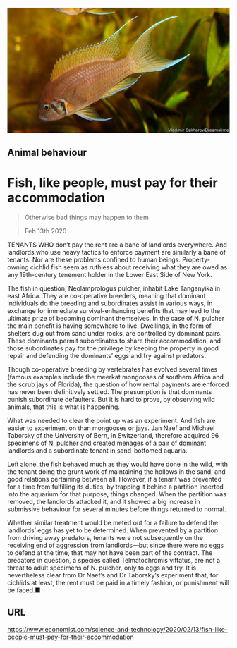 ![](./images/20200215_STP001_0.jpg)

## Animal behaviour

# Fish, like people, must pay for their accommodation

> Otherwise bad things may happen to them

> Feb 13th 2020

TENANTS WHO don’t pay the rent are a bane of landlords everywhere. And landlords who use heavy tactics to enforce payment are similarly a bane of tenants. Nor are these problems confined to human beings. Property-owning cichlid fish seem as ruthless about receiving what they are owed as any 19th-century tenement holder in the Lower East Side of New York.

The fish in question, Neolamprologus pulcher, inhabit Lake Tanganyika in east Africa. They are co-operative breeders, meaning that dominant individuals do the breeding and subordinates assist in various ways, in exchange for immediate survival-enhancing benefits that may lead to the ultimate prize of becoming dominant themselves. In the case of N. pulcher the main benefit is having somewhere to live. Dwellings, in the form of shelters dug out from sand under rocks, are controlled by dominant pairs. These dominants permit subordinates to share their accommodation, and those subordinates pay for the privilege by keeping the property in good repair and defending the dominants’ eggs and fry against predators.

Though co-operative breeding by vertebrates has evolved several times (famous examples include the meerkat mongooses of southern Africa and the scrub jays of Florida), the question of how rental payments are enforced has never been definitively settled. The presumption is that dominants punish subordinate defaulters. But it is hard to prove, by observing wild animals, that this is what is happening.

What was needed to clear the point up was an experiment. And fish are easier to experiment on than mongooses or jays. Jan Naef and Michael Taborsky of the University of Bern, in Switzerland, therefore acquired 96 specimens of N. pulcher and created menages of a pair of dominant landlords and a subordinate tenant in sand-bottomed aquaria.

Left alone, the fish behaved much as they would have done in the wild, with the tenant doing the grunt work of maintaining the hollows in the sand, and good relations pertaining between all. However, if a tenant was prevented for a time from fulfilling its duties, by trapping it behind a partition inserted into the aquarium for that purpose, things changed. When the partition was removed, the landlords attacked it, and it showed a big increase in submissive behaviour for several minutes before things returned to normal.

Whether similar treatment would be meted out for a failure to defend the landlords’ eggs has yet to be determined. When prevented by a partition from driving away predators, tenants were not subsequently on the receiving end of aggression from landlords—but since there were no eggs to defend at the time, that may not have been part of the contract. The predators in question, a species called Telmatochromis vittatus, are not a threat to adult specimens of N. pulcher, only to eggs and fry. It is nevertheless clear from Dr Naef’s and Dr Taborsky’s experiment that, for cichlids at least, the rent must be paid in a timely fashion, or punishment will be faced.■

## URL

https://www.economist.com/science-and-technology/2020/02/13/fish-like-people-must-pay-for-their-accommodation
